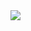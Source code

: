 <a href="https://grusz.dev" hreflang="en" target="_blank">
  <img src="https://github.com/user-attachments/assets/b612019d-dde3-4c1c-a845-c528c7c34e35"/>
</a>
